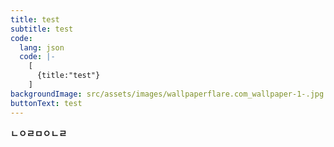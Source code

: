 ```yaml
---
title: test
subtitle: test
code:
  lang: json
  code: |-
    [
      {title:"test"}
    ]
backgroundImage: src/assets/images/wallpaperflare.com_wallpaper-1-.jpg
buttonText: test
---
```

**ㄴㅇㄹㅁㅇㄴㄹ**
